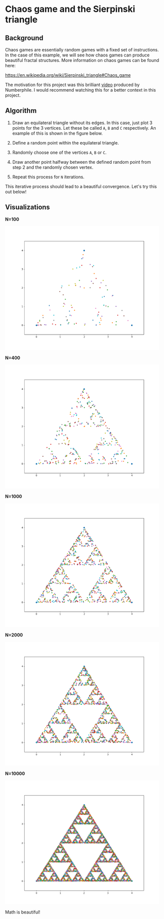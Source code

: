 # Chaos game and the Sierpinski triangle

## Background

Chaos games are essentially random games with a fixed set of instructions. In the case of this example, we will see how chaos games can produce beautiful fractal structures. More information on chaos games can be found here:

https://en.wikipedia.org/wiki/Sierpinski_triangle#Chaos_game

The motivation for this project was this brilliant [video](https://www.youtube.com/watch?v=kbKtFN71Lfs&t=77s) produced by Numberphile. I would recommend watching this for a better context in this project.

## Algorithm

1. Draw an equilateral triangle without its edges. In this case, just plot 3 points for the 3 vertices. Let these be called `A`, `B` and `C` respectively. An example of this is shown in the figure below.

2. Define a random point within the equilateral triangle. 

3. Randomly choose one of the vertices `A`, `B` or `C`.

4. Draw another point halfway between the defined random point from step 2 and the randomly chosen vertex.

5. Repeat this process for `N` iterations.

This iterative process should lead to a beautiful convergence. Let's try this out below!

## Visualizations

**N=100**

<img src="https://github.com/AtreyaSh/chaosGameST/blob/master/images/chaos_game100.png" width="500">

**N=400**

<img src="https://github.com/AtreyaSh/chaosGameST/blob/master/images/chaos_game400.png" width="500">

**N=1000**

<img src="https://github.com/AtreyaSh/chaosGameST/blob/master/images/chaos_game1000.png" width="500">

**N=2000**

<img src="https://github.com/AtreyaSh/chaosGameST/blob/master/images/chaos_game2000.png" width="500">

**N=10000**

<img src="https://github.com/AtreyaSh/chaosGameST/blob/master/images/chaos_game10000.png" width="500">

Math is beautiful!
